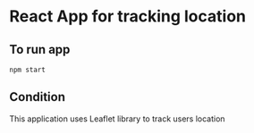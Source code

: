 # React App for tracking location

## To run app

```
npm start
```

## Condition

This application uses Leaflet library to track users location